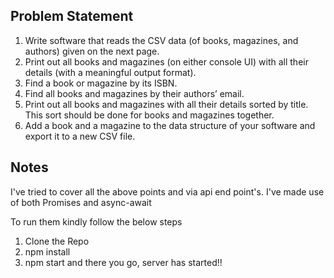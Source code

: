 ## Problem Statement 
1. Write software that reads the CSV data (of books, magazines, and authors) given on
the next page.
2. Print out all books and magazines (on either console UI) with all their details (with a
meaningful output format).
3. Find a book or magazine by its ISBN.
4. Find all books and magazines by their authors’ email.
5. Print out all books and magazines with all their details sorted by title. This sort
should be done for books and magazines together.
6. Add a book and a magazine to the data structure of your software and export it to a
new CSV file.

## Notes
I've tried to cover all the above points and via api end point's.
I've made use of both Promises and async-await

To run them kindly follow the below steps
1. Clone the Repo
2. npm install
3. npm start and there you go, server has started!!

